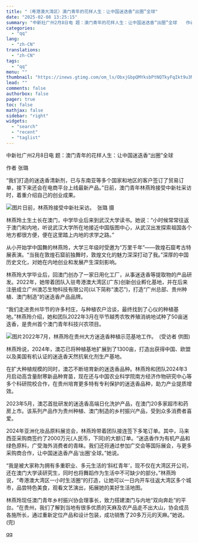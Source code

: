 ```yaml
---
title: "（粤港澳大湾区）澳门青年的花样人生：让中国迷迭香“出圈”全球"
date: "2025-02-08 13:25:15"
summary: "中新社广州2月8日电 题：澳门青年的花样人生：让中国迷迭香“出圈”全球　　作者 张璐　　“我们打..."
categories:
  - "qq"
lang:
  - "zh-CN"
translations:
  - "zh-CN"
tags:
  - "qq"
menu: ""
thumbnail: "https://inews.gtimg.com/om_ls/ObxjGbpQMYksbPtNQTkyFqIkt9u3M_7gGLSEL8SDueh6oAA_640360/0"
lead: ""
comments: false
authorbox: false
pager: true
toc: false
mathjax: false
sidebar: "right"
widgets:
  - "search"
  - "recent"
  - "taglist"
---
```


中新社广州2月8日电 题：澳门青年的花样人生：让中国迷迭香“出圈”全球

作者 张璐

“我们打造的迷迭香清新剂，已与东南亚等多个国家和地区的客户签订了贸易订单，接下来还会在电商平台上线最新产品。”日前，澳门青年林燕玲接受中新社采访时，着重介绍自己的创业成果。

![图片](https://inews.gtimg.com/om_bt/OLap3LJr3-imcoT1IFjOXrCeDYVfO-27-ehu7W895HTxgAA/641)日前，林燕玲接受中新社采访。　张璐 摄

林燕玲土生土长在澳门，中学毕业后来到武汉大学读书。她说：“小时候常常往返于澳门和内地，听说武汉大学所在地接近中国版图中心，从武汉出发探索祖国各个地方都很方便，便在这里踏上内地的求学之路。”

从小开始学中国舞的林燕玲，大学三年级时受邀为“万里千年”——敦煌石窟考古特展表演。“当我在敦煌石窟前独舞时，敦煌文化的魅力深深打动了我。”深厚的中国历史文化，对她在内地创业和发展产生深刻影响。

林燕玲大学毕业后，回澳门创办了一家日用化工厂，从事迷迭香等提取物的产品研发。2022年，她带着团队入驻粤港澳大湾区(广东)创新创业孵化基地，并在后来注册成立广州澳芯生物科技有限公司(以下简称“澳芯”)，打造“广州总部、贵州种植、澳门制造”的迷迭香产品品牌。

“我们走进贵州毕节的许多村庄，与种植农户洽谈，最终找到了心仪的种植基地。”林燕玲介绍，她和团队2022年3月在毕节越秀农牧养殖消纳地试种了50亩迷迭香，是贵州首个澳门青年科技兴农项目。

![图片](https://inews.gtimg.com/om_bt/ODf0mDoePc9RFXVzpq_gApfJNhdKJZlq9nfIsPvz0BXTMAA/641)2022年7月，林燕玲在贵州大方迷迭香种植示范基地工作。　(受访者 供图)

林燕玲说，2024年，澳芯已将种植基地扩展到了1300亩，打造出获得中国、欧盟以及美国有机认证的迷迭香天然抗氧化剂生产基地。

在扩大种植规模的同时，澳芯不断培育新的迷迭香品种。林燕玲和团队2024年3月启动高含量耐寒新品种育苗，现在还与中国农业科学院南方经济作物研究中心等多个科研院校合作，在贵州培育更多特有专利保护的迷迭香品种，助力产业提质增效。

2023年5月，澳芯首批研发的迷迭香高端日化洗护产品，在澳门20多家超市和药房上市。该系列产品作为贵州种植、澳门制造的乡村振兴产品，受到众多消费者喜爱。

2024年亚洲化妆品原料展览会，林燕玲带着团队接连签下多笔订单。其中，马来西亚采购商签约了2000万元(人民币，下同)的大额订单。“迷迭香作为有机产品和绿色原料，广受海外消费者的青睐。我们还将通过参加广交会等国际展会，与更多采购商合作，让中国迷迭香产品‘出圈’全球。”她说。

“我是被大家称为拥有多重职业、多元生活的‘斜杠青年’，现不仅在大湾区开公司，还在澳门大学读研究生，同时也将舞蹈作为生活中不可缺少的部分。”林燕玲说，“粤港澳大湾区一小时生活圈”的打造，让她可以一日内开车往返大湾区多个城市，品尝特色美食，观看文艺演出，拓展她的美好生活地图。

林燕玲现任澳门青年乡村振兴协会理事长，致力搭建澳门与内地“双向奔赴”的平台。“在贵州，我们了解到当地有很多优质的天麻及农产品走不出大山，协会成员各施所长，通过重新定位产品和设计包装，成功销售了20多万元的天麻。”她说。(完)

[qq](https://new.qq.com/rain/a/20250208A047PB00)
